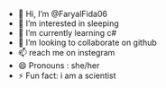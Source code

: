 - 👋 Hi, I’m @FaryalFida06
- 👀 I’m interested in sleeping
- 🌱 I’m currently learning c#
- 💞️ I’m looking to collaborate on github
- 📫 reach me on instegram
- 😄 Pronouns : she/her
- ⚡ Fun fact: i am a scientist

<!---
FaryalFida06/FaryalFida06 is a ✨ special ✨ repository because its `README.md` (this file) appears on your GitHub profile.
You can click the Preview link to take a look at your changes.
--->
